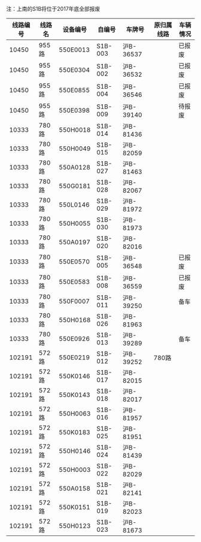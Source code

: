 注：上南的S1B将位于2017年底全部报废

| 线路编号 | 线路名 | 设备编号 | 自编号 | 车牌号 | 原归属线路 | 车辆情况 |
| --- | --- | --- | --- | --- | --- | --- |
|10450|955路|550E0013|S1B-003|沪B-36537||已报废|
|10450|955路|550E0304|S1B-002|沪B-36532||已报废|
|10450|955路|550E0855|S1B-004|沪B-36546||已报废|
|10450|955路|550E0398|S1B-009|沪B-39140||待报废|
|10333|780路|550H0018|S1B-014|沪B-81436|
|10333|780路|550H0049|S1B-015|沪B-82059|
|10333|780路|550A0128|S1B-027|沪B-81463|
|10333|780路|550G0181|S1B-028|沪B-82067|
|10333|780路|550L0146|S1B-029|沪B-81972|
|10333|780路|550H0055|S1B-030|沪B-81973|
|10333|780路|550A0197|S1B-020|沪B-82016|
|10333|780路|550E0570|S1B-005|沪B-36548||已报废|
|10333|780路|550E0583|S1B-008|沪B-36559||已报废|
|10333|780路|550F0007|S1B-011|沪B-39250||备车|
|10333|780路|550H0168|S1B-026|沪B-81963|
|10333|780路|550E0926|S1B-013|沪B-39289||备车|
|102191|572路|550E0219|S1B-012|沪B-39252|780路|
|102191|572路|550K0146|S1B-017|沪B-82015|
|102191|572路|550K0143|S1B-018|沪B-82017|
|102191|572路|550H0063|S1B-016|沪B-81957|
|102191|572路|550K0183|S1B-025|沪B-81951|
|102191|572路|550H0146|S1B-024|沪B-81439|
|102191|572路|550H0003|S1B-022|沪B-82029|
|102191|572路|550A0158|S1B-021|沪B-82141|
|102191|572路|550K0151|S1B-019|沪B-82023|
|102191|572路|550H0123|S1B-023|沪B-81673|
